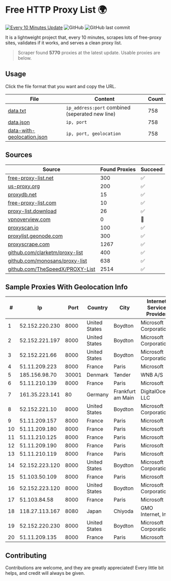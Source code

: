 
# Free HTTP Proxy List 🌍

[![Every 10 Minutes Update](https://github.com/mertguvencli/http-proxy-list/actions/workflows/main.yml/badge.svg?branch=main)](https://github.com/mertguvencli/http-proxy-list/actions/workflows/main.yml)
![GitHub](https://img.shields.io/github/license/mertguvencli/http-proxy-list)
![GitHub last commit](https://img.shields.io/github/last-commit/mertguvencli/http-proxy-list)

It is a lightweight project that, every 10 minutes, scrapes lots of free-proxy sites, validates if it works, and serves a clean proxy list.


> Scraper found **5770** proxies at the latest update. Usable proxies are below.

## Usage

Click the file format that you want and copy the URL.


|File|Content|Count|
|----|-------|-----|
|[data.txt](https://raw.githubusercontent.com/mertguvencli/http-proxy-list/main/proxy-list/data.txt)|`ip_address:port` combined (seperated new line)|758|
|[data.json](https://raw.githubusercontent.com/mertguvencli/http-proxy-list/main/proxy-list/data.json)|`ip, port`|758|
|[data-with-geolocation.json](https://raw.githubusercontent.com/mertguvencli/http-proxy-list/main/proxy-list/data-with-geolocation.json)|`ip, port, geolocation`|758|

## Sources

|Source|Found Proxies|Succeed|
|------|-------------|-------|
|[free-proxy-list.net](https://free-proxy-list.net)|300|✅|
|[us-proxy.org](https://www.us-proxy.org)|200|✅|
|[proxydb.net](http://proxydb.net)|15|✅|
|[free-proxy-list.com](https://free-proxy-list.com/?page=&port=&type%5B%5D=http&type%5B%5D=https&up_time=0&search=Search)|10|✅|
|[proxy-list.download](https://www.proxy-list.download/HTTP)|26|✅|
|[vpnoverview.com](https://vpnoverview.com/privacy/anonymous-browsing/free-proxy-servers)|0|🚫|
|[proxyscan.io](https://www.proxyscan.io)|100|✅|
|[proxylist.geonode.com](https://proxylist.geonode.com/api/proxy-list?limit=300&page=1&sort_by=lastChecked&sort_type=desc&protocols=http,https)|300|✅|
|[proxyscrape.com](https://api.proxyscrape.com/v2/?request=displayproxies&protocol=http&timeout=10000&country=all&ssl=all&anonymity=all)|1267|✅|
|[github.com/clarketm/proxy-list](https://raw.githubusercontent.com/clarketm/proxy-list/master/proxy-list-raw.txt)|400|✅|
|[github.com/monosans/proxy-list](https://raw.githubusercontent.com/monosans/proxy-list/main/proxies/http.txt)|638|✅|
|[github.com/TheSpeedX/PROXY-List](https://raw.githubusercontent.com/TheSpeedX/PROXY-List/master/http.txt)|2514|✅|


## Sample Proxies With Geolocation Info

|#|Ip|Port|Country|City|Internet Service Provider|
|-|--|----|-------|----|-------------------------|
|1|52.152.220.230|8000|United States|Boydton|Microsoft Corporation|
|2|52.152.221.197|8000|United States|Boydton|Microsoft Corporation|
|3|52.152.221.66|8000|United States|Boydton|Microsoft Corporation|
|4|51.11.209.223|8000|France|Paris|Microsoft|
|5|185.156.98.70|30001|Denmark|Tønder|WNB A/S|
|6|51.11.210.139|8000|France|Paris|Microsoft|
|7|161.35.223.141|80|Germany|Frankfurt am Main|DigitalOcean, LLC|
|8|52.152.221.10|8000|United States|Boydton|Microsoft Corporation|
|9|51.11.209.157|8000|France|Paris|Microsoft|
|10|51.11.209.180|8000|France|Paris|Microsoft|
|11|51.11.210.125|8000|France|Paris|Microsoft|
|12|51.11.209.190|8000|France|Paris|Microsoft|
|13|51.11.210.119|8000|France|Paris|Microsoft|
|14|52.152.223.120|8000|United States|Boydton|Microsoft Corporation|
|15|51.103.50.109|8000|France|Paris|Microsoft|
|16|52.152.223.120|8000|United States|Boydton|Microsoft Corporation|
|17|51.103.84.58|8000|France|Paris|Microsoft|
|18|118.27.113.167|8080|Japan|Chiyoda|GMO Internet, Inc.|
|19|52.152.220.230|8000|United States|Boydton|Microsoft Corporation|
|20|51.11.209.135|8000|France|Paris|Microsoft|



## Contributing

Contributions are welcome, and they are greatly appreciated! Every
little bit helps, and credit will always be given.

